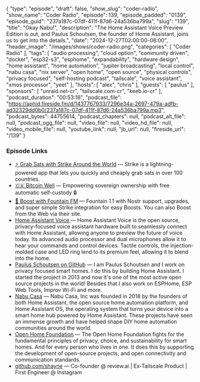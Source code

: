 {
  "type": "episode",
  "draft": false,
  "show_slug": "coder-radio",
  "show_name": "Coder Radio",
  "episode": 139,
  "episode_padded": "0139",
  "episode_guid": "237a187c-07df-411f-87d6-24a536ba799a",
  "slug": "139",
  "title": "Okay Nabu!",
  "description": "The Home Assistant Voice Preview Edition is out, and Paulus Schoutsen, the founder of Home Assistant, joins us to get into the details.",
  "date": "2024-12-27T02:00:00-08:00",
  "header_image": "/images/shows/coder-radio.png",
  "categories": [
    "Coder Radio"
  ],
  "tags": [
    "audio processing",
    "cloud option",
    "community driven",
    "docker",
    "esp32-s3",
    "esphome",
    "expandability",
    "hardware design",
    "home assistant",
    "home automation",
    "jupiter broadcasting",
    "local control",
    "nabu casa",
    "nix server",
    "open home",
    "open source",
    "physical controls",
    "privacy focused",
    "self-hosting podcast",
    "tailscale",
    "voice assistant",
    "xmos processor",
    "yeet"
  ],
  "hosts": [
    "alex",
    "chris"
  ],
  "guests": [
    "paulus"
  ],
  "sponsors": [
    "unraid.net-cr",
    "tailscale.com-cr",
    "keeb.io-cr"
  ],
  "podcast_duration": "00:53:16",
  "podcast_file": "https://aphid.fireside.fm/d/1437767933/7296e34a-2697-479a-adfb-ad32329dd0b0/237a187c-07df-411f-87d6-24a536ba799a.mp3",
  "podcast_bytes": 44755614,
  "podcast_chapters": null,
  "podcast_alt_file": null,
  "podcast_ogg_file": null,
  "video_file": null,
  "video_hd_file": null,
  "video_mobile_file": null,
  "youtube_link": null,
  "jb_url": null,
  "fireside_url": "/139"
}


### Episode Links

  * [⚡ Grab Sats with Strike Around the World](https://strike.me/download/ "⚡ Grab Sats with Strike Around the World") — Strike is a lightning-powered app that lets you quickly and cheaply grab sats in over 100 countries.
  * [🇨🇦 Bitcoin Well](https://bitcoinwell.com/ "🇨🇦  Bitcoin Well") — Empowering sovereign ownership with free automatic self-custody 🔒
  * [🎉 Boost with Fountain FM](https://fountain.fm/show/LxGQPEpBqTDLxF4d6qC5 "🎉 Boost with Fountain FM") — Fountain 1.1 with Nostr support, upgrades, and super simple Strike integration for easy Boosts. You can also Boost from the Web via their site.
  * [Home Assistant Voice ](https://www.home-assistant.io/voice-pe "Home Assistant Voice ") — Home Assistant Voice is the open source, privacy-focused voice assistant hardware built to seamlessly connect with Home Assistant, allowing anyone to preview the future of voice today. Its advanced audio processor and dual microphones allow it to hear your commands and control devices. Tactile controls, the injection-molded case and LED ring lend to its premium feel, allowing it to blend into the home.
  * [Paulus Schoutsen on GitHub](https://github.com/balloob "Paulus Schoutsen on GitHub") — I am Paulus Schoutsen and I work on privacy focused smart homes. I do this by building Home Assistant. I started the project in 2013 and now it's one of the most active open source projects in the world! Besides that I also work on ESPHome, ESP Web Tools, Improv Wi-Fi and more.
  * [Nabu Casa](https://www.nabucasa.com/about/ "Nabu Casa") — Nabu Casa, Inc was founded in 2018 by the founders of both Home Assistant, the open source home automation platform, and Home Assistant OS, the operating system that turns your device into a smart home hub powered by Home Assistant. These projects have seen an immense growth and have helped shape DIY home automation communities around the world.
  * [Open Home Foundation](https://www.openhomefoundation.org/ "Open Home Foundation") — The Open Home Foundation fights for the fundamental principles of privacy, choice, and sustainability for smart homes. And for every person who lives in one. It does this by supporting the development of open-source projects, and open connectivity and communication standards. 
  * [github.com/shayne](https://github.com/shayne "github.com/shayne") — Co-founder @ review.ai | Ex-Tailscale Product | First Engineer @ Instagram


